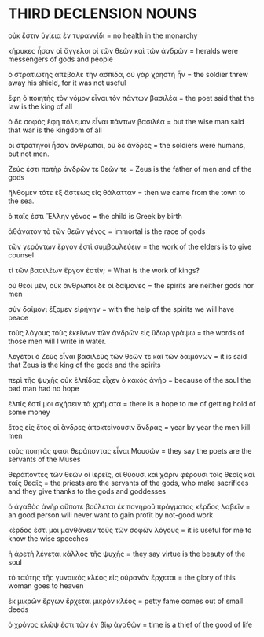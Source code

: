 # THIRD DECLENSION NOUNS

οὐκ ἔστιν ὑγίεια ἐν τυραννίδι = no health in the monarchy

κήρυκες ἦσαν οἱ ἄγγελοι οἱ τῶν θεῶν καὶ τῶν ἀνδρῶν = heralds were messengers of gods and people

ὁ στρατιώτης ἀπέβαλε τὴν ἀσπίδα, οὐ γὰρ χρηστὴ ἦν = the soldier threw away his shield, for it was not useful

ἔφη ὁ ποιητὴς τὸν νόμον εἶναι τὸν πάντων βασιλέα = the poet said that the law is the king of all

ὁ δὲ σοφὸς ἔφη πόλεμον εἶναι πάντων βασιλέα = but the wise man said that war is the kingdom of all

οἱ στρατηγοὶ ἦσαν ἄνθρωποι, οὐ δὲ ἄνδρες = the soldiers were humans, but not men.

Ζεύς ἐστι πατὴρ ἀνδρῶν τε θεῶν τε = Zeus is the father of men and of the gods

ἤλθομεν τότε ἐξ ἄστεως εἰς θάλατταν = then we came from the town to the sea.

ὁ παῖς ἐστι Ἕλλην γένος = the child is Greek by birth

ἀθάνατον τὸ τῶν θεῶν γένος = immortal is the race of gods

τῶν γερόντων ἔργον ἐστὶ συμβουλεύειν = the work of the elders is to give counsel

τί τῶν βασιλέων ἔργον ἐστίν; = What is the work of kings?

οὐ θεοὶ μέν, οὐκ ἄνθρωποι δὲ οἱ δαίμονες = the spirits are neither gods nor men

σὺν δαίμονι ἕξομεν εἰρήνην = with the help of the spirits we will have peace

τοὺς λόγους τοὺς ἐκείνων τῶν ἀνδρῶν εἰς ὕδωρ γράψω = the words of those men will I write in water.

λεγέται ὁ Ζεὺς εἶναι βασιλεὺς τῶν θεῶν τε καὶ τῶν δαιμόνων = it is said that Zeus is the king of the gods and the spirits

περὶ τῆς ψυχῆς οὐκ ἐλπίδας εἶχεν ὁ κακὸς ἀνήρ = because of the soul the bad man had no hope

ἐλπίς ἐστί μοι σχήσειν τὰ χρήματα = there is a hope to me of getting hold of some money

ἔτος εἰς ἔτος οἱ ἄνδρες ἀποκτείνουσιν ἄνδρας = year by year the men kill men

τοὺς ποιητάς φασι θεράποντας εἶναι Μουσῶν = they say the poets are the servants of the Muses

θεράποντες τῶν θεῶν οἱ ἱερεῖς, οἳ θύουσι καὶ χάριν φέρουσι τοῖς θεοῖς καὶ ταῖς θεαῖς = the priests are the servants of the gods, who make sacrifices and they give thanks to the gods and goddesses

ὁ ἀγαθὸς ἀνὴρ οὔποτε βούλεται ἐκ πονηροῦ πράγματος κέρδος λαβεῖν = an good person will never want to gain profit by not-good work

κέρδος ἐστί μοι μανθάνειν τοὺς τῶν σοφῶν λόγους = it is useful for me to know the wise speeches

ἡ ἀρετὴ λέγεται κάλλος τῆς ψυχῆς = they say virtue is the beauty of the soul

τὸ ταύτης τῆς γυναικὸς κλέος εἰς οὐρανὸν ἔρχεται = the glory of this woman goes to heaven

ἐκ μικρῶν ἔργων ἔρχεται μικρὸν κλέος = petty fame comes out of small deeds

ὁ χρόνος κλώψ ἐστι τῶν ἐν βίῳ ἀγαθῶν = time is a thief of the good of life
